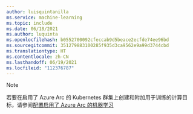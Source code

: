 ```yaml
---
author: luisquintanilla
ms.service: machine-learning
ms.topic: include
ms.date: 06/18/2021
ms.author: luquinta
ms.openlocfilehash: b0552700092cfeccab9d5beace2ecfde74ee96bd
ms.sourcegitcommit: 351279883100285f935d3ca9562e9a99d3744cbd
ms.translationtype: HT
ms.contentlocale: zh-CN
ms.lasthandoff: 06/19/2021
ms.locfileid: "112376787"
---
```

> [!NOTE]
> 若要在启用了 Azure Arc 的 Kubernetes 群集上创建和附加用于训练的计算目标，请参阅[配置启用了 Azure Arc 的机器学习](../articles/machine-learning/how-to-attach-arc-kubernetes.md)